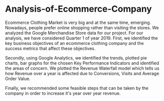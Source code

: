 # Analysis-of-Ecommerce-Company

Ecommerce Clothing Market is very big and at the same time, emerging. Nowadays, people prefer online shopping rather than visiting the stores. We analyzed the Google Merchandise Store data for our project. For our analysis, we have considered Quarter 1 of year 2019. First, we identified the key business objectives of an ecommerce clothing company and the success metrics that affect these objectives.

Secondly, using Google Analytics, we identified the trends, plotted pie charts, bar graphs for the chosen Key Performance Indicators and identified the areas of concern. We plotted the Revenue Waterfall model which tells us how Revenue over a year is affected due to Conversions, Visits and Average Order Value. 

Finally, we recommended some feasible steps that can be taken by the company in order to increase it's year over year revenue.
